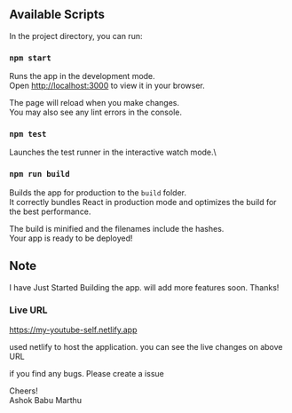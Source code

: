 ## Available Scripts

In the project directory, you can run:

### `npm start`

Runs the app in the development mode.\
Open [http://localhost:3000](http://localhost:3000) to view it in your browser.

The page will reload when you make changes.\
You may also see any lint errors in the console.

### `npm test`
Launches the test runner in the interactive watch mode.\

### `npm run build`
Builds the app for production to the `build` folder.\
It correctly bundles React in production mode and optimizes the build for the best performance.

The build is minified and the filenames include the hashes.\
Your app is ready to be deployed!

## Note 
I have Just Started Building the app. will add more features soon. Thanks!

### Live URL

https://my-youtube-self.netlify.app

used netlify to host the application. you can see the live changes on above URL

if you find any bugs. Please create a issue 

Cheers!\
Ashok Babu Marthu

